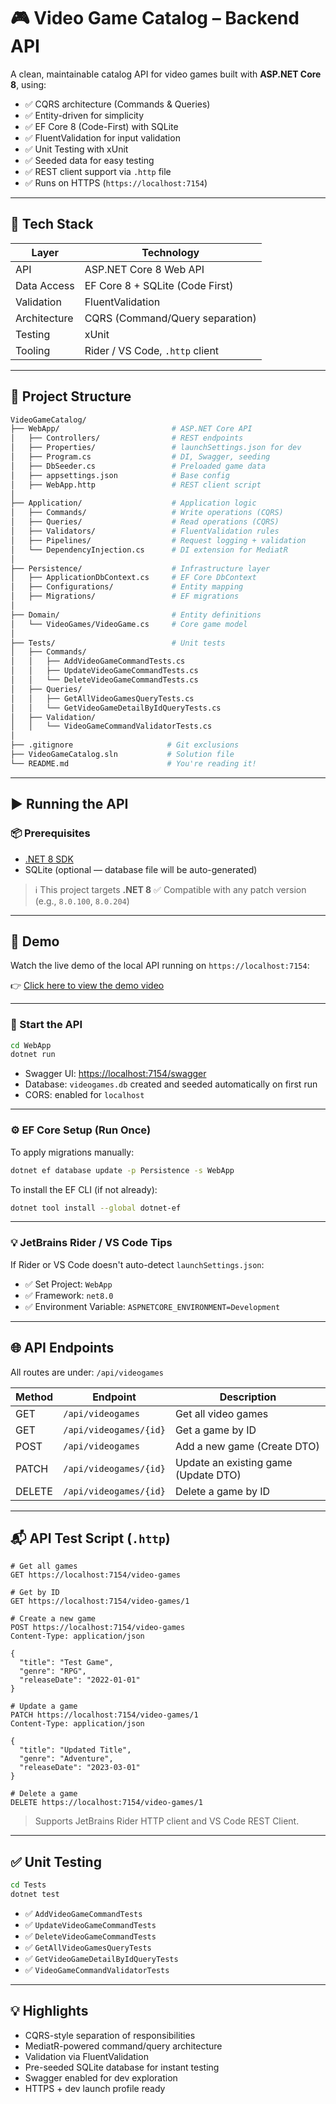 # 🎮 Video Game Catalog – Backend API

A clean, maintainable catalog API for video games built with **ASP.NET Core 8**, using:

- ✅ CQRS architecture (Commands & Queries)
- ✅ Entity-driven for simplicity
- ✅ EF Core 8 (Code-First) with SQLite
- ✅ FluentValidation for input validation
- ✅ Unit Testing with xUnit
- ✅ Seeded data for easy testing
- ✅ REST client support via `.http` file
- ✅ Runs on HTTPS (`https://localhost:7154`)

---

## 🔧 Tech Stack

| Layer         | Technology                        |
|---------------|-----------------------------------|
| API           | ASP.NET Core 8 Web API            |
| Data Access   | EF Core 8 + SQLite (Code First)   |
| Validation    | FluentValidation                  |
| Architecture  | CQRS (Command/Query separation)   |
| Testing       | xUnit                             |
| Tooling       | Rider / VS Code, `.http` client   |

---

## 🧱 Project Structure

```bash
VideoGameCatalog/
├── WebApp/                         # ASP.NET Core API
│   ├── Controllers/                # REST endpoints
│   ├── Properties/                 # launchSettings.json for dev
│   ├── Program.cs                  # DI, Swagger, seeding
│   ├── DbSeeder.cs                 # Preloaded game data
│   ├── appsettings.json            # Base config
│   ├── WebApp.http                 # REST client script
│
├── Application/                    # Application logic
│   ├── Commands/                   # Write operations (CQRS)
│   ├── Queries/                    # Read operations (CQRS)
│   ├── Validators/                 # FluentValidation rules
│   ├── Pipelines/                  # Request logging + validation
│   └── DependencyInjection.cs      # DI extension for MediatR
│
├── Persistence/                    # Infrastructure layer
│   ├── ApplicationDbContext.cs     # EF Core DbContext
│   ├── Configurations/             # Entity mapping
│   ├── Migrations/                 # EF migrations
│
├── Domain/                         # Entity definitions
│   └── VideoGames/VideoGame.cs     # Core game model
│
├── Tests/                          # Unit tests
│   ├── Commands/
│   │   ├── AddVideoGameCommandTests.cs
│   │   ├── UpdateVideoGameCommandTests.cs
│   │   └── DeleteVideoGameCommandTests.cs
│   ├── Queries/
│   │   ├── GetAllVideoGamesQueryTests.cs
│   │   └── GetVideoGameDetailByIdQueryTests.cs
│   ├── Validation/
│   │   └── VideoGameCommandValidatorTests.cs
│
├── .gitignore                     # Git exclusions
├── VideoGameCatalog.sln           # Solution file
└── README.md                      # You're reading it!
````

---

## ▶️ Running the API

### 📦 Prerequisites

* [.NET 8 SDK](https://dotnet.microsoft.com/en-us/download/dotnet/8.0)
* SQLite (optional — database file will be auto-generated)

> ℹ️ This project targets **.NET 8**
> ✅ Compatible with any patch version (e.g., `8.0.100`, `8.0.204`)

---

## 🎥 Demo

Watch the live demo of the local API running on `https://localhost:7154`:

👉 [Click here to view the demo video](https://github.com/user-attachments/assets/57d2751e-23ad-4d57-85a3-5d6d480c2b4f)

---


### 🚀 Start the API

```bash
cd WebApp
dotnet run
```

* Swagger UI: [https://localhost:7154/swagger](https://localhost:7154/swagger)
* Database: `videogames.db` created and seeded automatically on first run
* CORS: enabled for `localhost`

---

### ⚙️ EF Core Setup (Run Once)

To apply migrations manually:

```bash
dotnet ef database update -p Persistence -s WebApp
```

To install the EF CLI (if not already):

```bash
dotnet tool install --global dotnet-ef
```

---

### 💡 JetBrains Rider / VS Code Tips

If Rider or VS Code doesn't auto-detect `launchSettings.json`:

* ✅ Set Project: `WebApp`
* ✅ Framework: `net8.0`
* ✅ Environment Variable: `ASPNETCORE_ENVIRONMENT=Development`

---

## 🌐 API Endpoints

All routes are under: `/api/videogames`

| Method | Endpoint               | Description                          |
| ------ | ---------------------- | ------------------------------------ |
| GET    | `/api/videogames`      | Get all video games                  |
| GET    | `/api/videogames/{id}` | Get a game by ID                     |
| POST   | `/api/videogames`      | Add a new game (Create DTO)          |
| PATCH  | `/api/videogames/{id}` | Update an existing game (Update DTO) |
| DELETE | `/api/videogames/{id}` | Delete a game by ID                  |

---

## 📬 API Test Script (`.http`)

```http
# Get all games
GET https://localhost:7154/video-games

# Get by ID
GET https://localhost:7154/video-games/1

# Create a new game
POST https://localhost:7154/video-games
Content-Type: application/json

{
  "title": "Test Game",
  "genre": "RPG",
  "releaseDate": "2022-01-01"
}

# Update a game
PATCH https://localhost:7154/video-games/1
Content-Type: application/json

{
  "title": "Updated Title",
  "genre": "Adventure",
  "releaseDate": "2023-03-01"
}

# Delete a game
DELETE https://localhost:7154/video-games/1
```

> Supports JetBrains Rider HTTP client and VS Code REST Client.

---

## ✅ Unit Testing

```bash
cd Tests
dotnet test
```

* ✅ `AddVideoGameCommandTests`
* ✅ `UpdateVideoGameCommandTests`
* ✅ `DeleteVideoGameCommandTests`
* ✅ `GetAllVideoGamesQueryTests`
* ✅ `GetVideoGameDetailByIdQueryTests`
* ✅ `VideoGameCommandValidatorTests`

---

## 💡 Highlights

* CQRS-style separation of responsibilities
* MediatR-powered command/query architecture
* Validation via FluentValidation
* Pre-seeded SQLite database for instant testing
* Swagger enabled for dev exploration
* HTTPS + dev launch profile ready
